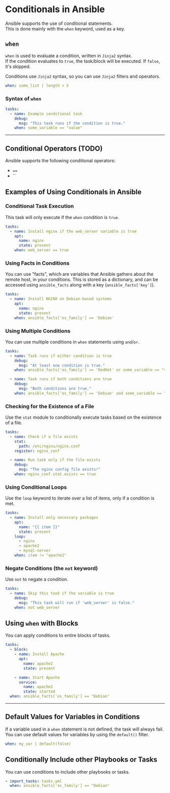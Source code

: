 # Conditionals in Ansible
Ansible supports the use of conditional statements.  
This is done mainly with the `when` keyword, used as a key.


## `when`
`when` is used to evaluate a condition, written in `Jinja2` syntax.  
If the condition evaluates to `true`, the task/block will be executed.
If `false`, it's skipped.  

Conditions use `Jinja2` syntax, so you can use `Jinja2` filters and operators.  
```yaml
when: some_list | length > 5
```

### Syntax of `when`
```yaml
tasks: 
  - name: Example conditional task
    debug:
      msg: "This task runs if the condition is true."
    when: some_variable == "value"
```

---

## Conditional Operators (TODO)
Ansible supports the following conditional operators:
* `==`
* ``

## Examples of Using Conditionals in Ansible
### Conditional Task Execution
This task will only execute if the `when` condition is `true`.  
```yaml
tasks: 
  - name: Install nginx if the web_server variable is true
    apt:
      name: nginx
      state: present
    when: web_server == true
```

### Using Facts in Conditions
You can use "facts", which are variables that Ansible gathers about the remote host, 
in your conditions.
This is stored as a dictionary, and can be accessed using `ansible_facts` along with
a key (`ansible_facts['key']`).  
```yaml
tasks:
  - name: Install NGINX on Debian-based systems
    apt: 
      name: nginx
      state: present
    when: ansible_facts['os_family'] == 'Debian'
```

### Using Multiple Conditions
You can use multiple conditions in `when` statements using `and`/`or`.  
```yaml
tasks:
  - name: Task runs if either condition is true
    debug:
      msg: "At least one condition is true."
    when: ansible_facts['os_family'] == 'RedHat' or some_variable == "value"

  - name: Task runs if both conditions are true
    debug:
      msg: "Both conditions are true."
    when: ansible_facts['os_family'] == 'Debian' and some_variable == "value"
```

### Checking for the Existence of a File
Use the `stat` module to conditionally execute tasks based on the existence of a file.  
```yaml
tasks:
  - name: Check if a file exists
    stat:
      path: /etc/nginx/nginx.conf
    register: nginx_conf

  - name: Run task only if the file exists
    debug: 
      msg: "The nginx config file exists!"
    when: nginx_conf.stat.exists == true
```

### Using Conditional Loops
Use the `loop` keyword to iterate over a list of items, only if a condition is met.  
```yaml
tasks:
  - name: Install only necessary packages
    apt:
      name: "{{ item }}"
      state: present
    loop:
      - nginx
      - apache2
      - mysql-server
    when: item != "apache2"
```

### Negate Conditions (the `not` keyword)
Use `not` to negate a condition.  
```yaml
tasks:
  - name: Skip this task if the variable is true
    debug:
      msg: "This task will run if 'web_server' is false."
    when: not web_server
```

## Using `when` with Blocks
You can apply conditions to entire blocks of tasks.  
```yaml
tasks:
  - block:
    - name: Install Apache
      apt:
        name: apache2
        state: present

    - name: Start Apache
      service: 
        name: apache2
        state: started
  when: ansible_facts['os_family'] == "Debian"
```

---

## Default Values for Variables in Conditions
If a variable used in a `when` statement is not defined, the task will always fail.  
You can use default values for variables by using the `default()` filter.  
```yaml
when: my_var | default(false)
```

## Conditionally Include other Playbooks or Tasks
You can use conditions to include other playbooks or tasks.
```yaml
- import_tasks: tasks.yml
  when: ansible_facts['os_family'] == "Debian"
```

